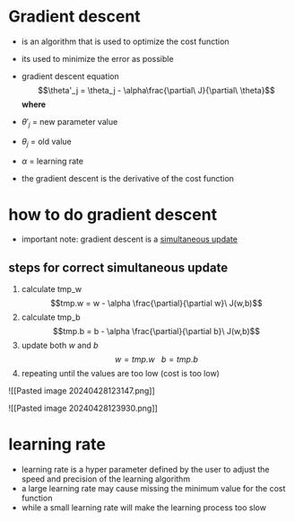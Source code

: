 # Gradient descent 
- is an algorithm that is used to optimize the cost function
- its used to minimize the error as possible
- gradient descent equation
$$\theta'_j = \theta_j - \alpha\frac{\partial\ J}{\partial\ \theta}$$
 **where** 
- $\theta'_j$ = new parameter value
- $\theta_j$ = old value
- $\alpha$ = learning rate

- the gradient descent is the derivative of the cost function 
# how to do gradient descent
- important note: gradient descent is a <u>simultaneous update</u>
## steps for correct simultaneous update
1. calculate tmp_w $$tmp.w = w - \alpha \frac{\partial}{\partial w}\ J(w,b)$$
2. calculate tmp_b $$tmp.b = b - \alpha \frac{\partial}{\partial b}\ J(w,b)$$
3. update both $w$ and $b$ $$w = tmp.w \ \ \ b = tmp.b $$ 
4. repeating until the values are too low (cost is too low)

![[Pasted image 20240428123147.png]]

![[Pasted image 20240428123930.png]]
# learning rate
- learning rate is a hyper parameter defined by the user to adjust the speed and precision of the learning algorithm 
- a large learning rate may cause missing the minimum value for the cost function
- while a small learning rate will make the learning process too slow